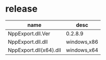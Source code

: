 # release
|name|desc|
|-|-|
|NppExport.dll.Ver|0.2.8.9|
|NppExport.dll.dll|windows,x86|
|NppExport.dll(x64).dll|windows,x64|
